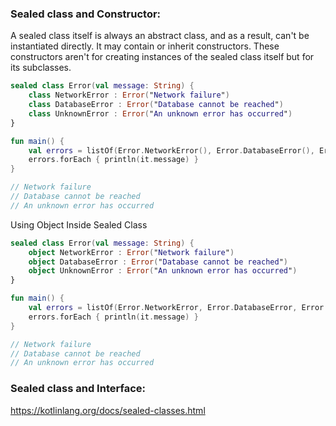 ### Sealed class and Constructor:
A sealed class itself is always an abstract class, and as a result, can't be instantiated directly. It may contain or inherit constructors. These constructors aren't for creating instances of the sealed class itself but for its subclasses. 

```kotlin
sealed class Error(val message: String) {
    class NetworkError : Error("Network failure")
    class DatabaseError : Error("Database cannot be reached")
    class UnknownError : Error("An unknown error has occurred")
}

fun main() {
    val errors = listOf(Error.NetworkError(), Error.DatabaseError(), Error.UnknownError())
    errors.forEach { println(it.message) }
}

// Network failure
// Database cannot be reached
// An unknown error has occurred
```

Using Object Inside Sealed Class

```kotlin
sealed class Error(val message: String) {
    object NetworkError : Error("Network failure")
    object DatabaseError : Error("Database cannot be reached")
    object UnknownError : Error("An unknown error has occurred")
}

fun main() {
    val errors = listOf(Error.NetworkError, Error.DatabaseError, Error.UnknownError)
    errors.forEach { println(it.message) }
}

// Network failure
// Database cannot be reached
// An unknown error has occurred
```

### Sealed class and Interface:
https://kotlinlang.org/docs/sealed-classes.html